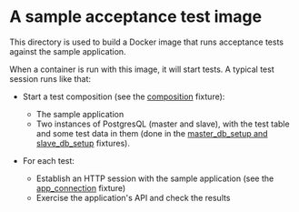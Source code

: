 A sample acceptance test image
==============================

This directory is used to build a Docker image that runs acceptance
tests against the sample application.

When a container is run with this image, it will start tests. A typical
test session runs like that:

* Start a test composition (see the [composition](tests/conftest.py)
  fixture):
  * The sample application
  * Two instances of PostgresQL (master and slave), with the test table
    and some test data in them (done in the
    [master_db_setup and slave_db_setup](tests/conftest.py) fixtures).

* For each test:
  * Establish an HTTP session with the sample application (see the
    [app_connection](tests/conftest.py) fixture)
  * Exercise the application's API and check the results

